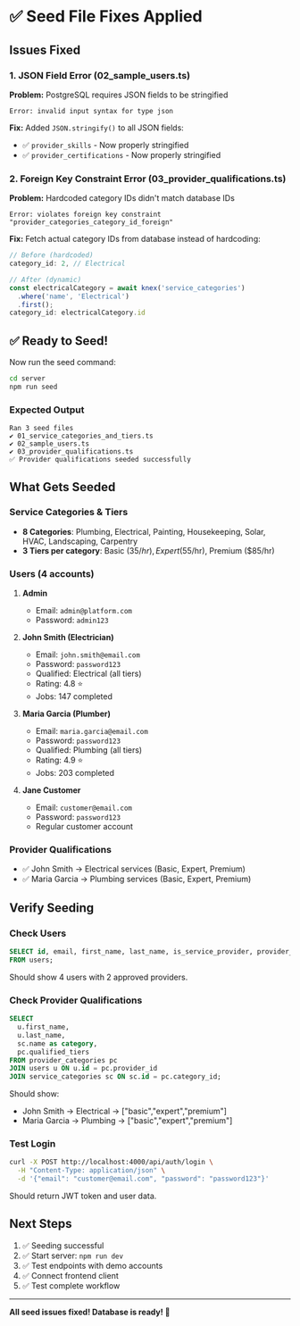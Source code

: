 # ✅ Seed File Fixes Applied

## Issues Fixed

### 1. JSON Field Error (02_sample_users.ts)

**Problem:** PostgreSQL requires JSON fields to be stringified
```
Error: invalid input syntax for type json
```

**Fix:** Added `JSON.stringify()` to all JSON fields:
- ✅ `provider_skills` - Now properly stringified
- ✅ `provider_certifications` - Now properly stringified

### 2. Foreign Key Constraint Error (03_provider_qualifications.ts)

**Problem:** Hardcoded category IDs didn't match database IDs
```
Error: violates foreign key constraint "provider_categories_category_id_foreign"
```

**Fix:** Fetch actual category IDs from database instead of hardcoding:
```typescript
// Before (hardcoded)
category_id: 2, // Electrical

// After (dynamic)
const electricalCategory = await knex('service_categories')
  .where('name', 'Electrical')
  .first();
category_id: electricalCategory.id
```

## ✅ Ready to Seed!

Now run the seed command:

```bash
cd server
npm run seed
```

### Expected Output

```
Ran 3 seed files
✔ 01_service_categories_and_tiers.ts
✔ 02_sample_users.ts
✔ 03_provider_qualifications.ts
✅ Provider qualifications seeded successfully
```

## What Gets Seeded

### Service Categories & Tiers
- **8 Categories**: Plumbing, Electrical, Painting, Housekeeping, Solar, HVAC, Landscaping, Carpentry
- **3 Tiers per category**: Basic ($35/hr), Expert ($55/hr), Premium ($85/hr)

### Users (4 accounts)
1. **Admin**
   - Email: `admin@platform.com`
   - Password: `admin123`

2. **John Smith (Electrician)**
   - Email: `john.smith@email.com`
   - Password: `password123`
   - Qualified: Electrical (all tiers)
   - Rating: 4.8 ⭐
   - Jobs: 147 completed

3. **Maria Garcia (Plumber)**
   - Email: `maria.garcia@email.com`
   - Password: `password123`
   - Qualified: Plumbing (all tiers)
   - Rating: 4.9 ⭐
   - Jobs: 203 completed

4. **Jane Customer**
   - Email: `customer@email.com`
   - Password: `password123`
   - Regular customer account

### Provider Qualifications
- ✅ John Smith → Electrical services (Basic, Expert, Premium)
- ✅ Maria Garcia → Plumbing services (Basic, Expert, Premium)

## Verify Seeding

### Check Users
```sql
SELECT id, email, first_name, last_name, is_service_provider, provider_status 
FROM users;
```

Should show 4 users with 2 approved providers.

### Check Provider Qualifications
```sql
SELECT 
  u.first_name, 
  u.last_name, 
  sc.name as category,
  pc.qualified_tiers
FROM provider_categories pc
JOIN users u ON u.id = pc.provider_id
JOIN service_categories sc ON sc.id = pc.category_id;
```

Should show:
- John Smith → Electrical → ["basic","expert","premium"]
- Maria Garcia → Plumbing → ["basic","expert","premium"]

### Test Login
```bash
curl -X POST http://localhost:4000/api/auth/login \
  -H "Content-Type: application/json" \
  -d '{"email": "customer@email.com", "password": "password123"}'
```

Should return JWT token and user data.

## Next Steps

1. ✅ Seeding successful
2. ✅ Start server: `npm run dev`
3. ✅ Test endpoints with demo accounts
4. ✅ Connect frontend client
5. ✅ Test complete workflow

---

**All seed issues fixed! Database is ready! 🎉**


